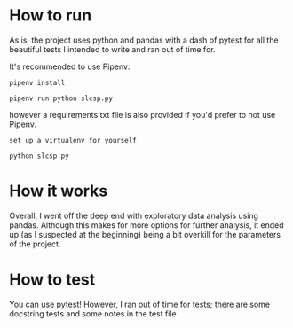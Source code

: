 # How to run


As is, the project uses python and pandas with a dash of pytest for all the
beautiful tests I intended to write and ran out of time for.

It's recommended to use Pipenv:

`pipenv install`

`pipenv run python slcsp.py`

however a requirements.txt file is also provided
if you'd prefer to not use Pipenv.

`set up a virtualenv for yourself`

`python slcsp.py`


# How it works

Overall, I went off the deep end with exploratory data analysis using pandas.
Although this makes for more options for further analysis, it ended up (as I suspected at the beginning) being a bit overkill for the parameters of the project.

# How to test

You can use pytest! However, I ran out of time for tests; there are some docstring tests
and some notes in the test file

